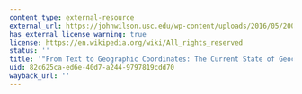 ```yaml
---
content_type: external-resource
external_url: https://johnwilson.usc.edu/wp-content/uploads/2016/05/2007-Goldberg-Knoblock-Wilson-JURISA.pdf
has_external_license_warning: true
license: https://en.wikipedia.org/wiki/All_rights_reserved
status: ''
title: '"From Text to Geographic Coordinates: The Current State of Geocoding" (PDF)'
uid: 82c625ca-ed6e-40d7-a244-9797819cdd70
wayback_url: ''
---
```

